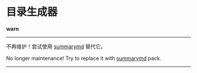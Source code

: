 # 目录生成器

**warn**

----
不再维护！尝试使用 [summarymd](https://www.npmjs.com/package/summarymd) 替代它。

No longer maintenance! Try to replace it with [summarymd](https://www.npmjs.com/package/summarymd) pack.

----